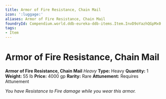 ```yaml
---
title: Armor of Fire Resistance, Chain Mail
icon: ':luggage:'
aliases: Armor of Fire Resistance, Chain Mail
foundryId: Compendium.world.ddb-eureka-ddb-items.Item.InvD9oYazhQGpMx0
tags:
- Item
---
```


# Armor of Fire Resistance, Chain Mail

**Armor of Fire Resistance, Chain Mail**
_Heavy_
**Type:** Heavy
**Quantity:** 1
**Weight:** 55 lb
**Price:** 4000 gp
**Rarity:** Rare
**Attunement:** Requires Attunement

*You have Resistance to Fire damage while you wear this armor.*